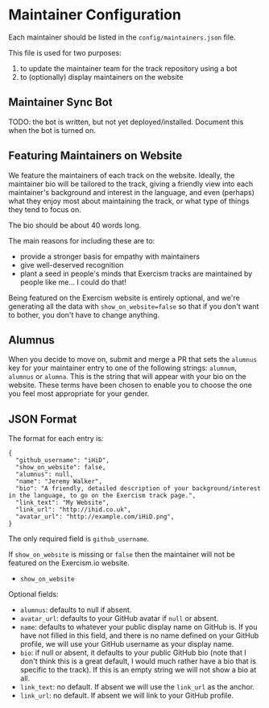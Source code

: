 # Maintainer Configuration

Each maintainer should be listed in the `config/maintainers.json` file.

This file is used for two purposes:

1. to update the maintainer team for the track repository using a bot
2. to \(optionally\) display maintainers on the website

## Maintainer Sync Bot

TODO: the bot is written, but not yet deployed/installed. Document this when the bot is turned on.

## Featuring Maintainers on Website

We feature the maintainers of each track on the website. Ideally, the maintainer bio will be tailored to the track, giving a friendly view into each maintainer's background and interest in the language, and even \(perhaps\) what they enjoy most about maintaining the track, or what type of things they tend to focus on.

The bio should be about 40 words long.

The main reasons for including these are to:

* provide a stronger basis for empathy with maintainers
* give well-deserved recognition
* plant a seed in people's minds that Exercism tracks are maintained by people like me... I could do that!

Being featured on the Exercism website is entirely optional, and we're generating all the data with `show_on_website=false` so that if you don't want to bother, you don't have to change anything.

## Alumnus

When you decide to move on, submit and merge a PR that sets the `alumnus` key for your maintainer entry to one of the following strings: `alumnum`, `alumnus` or `alumna`. This is the string that will appear with your bio on the website. These terms have been chosen to enable you to choose the one you feel most appropriate for your gender.

## JSON Format

The format for each entry is:

```text
{
  "github_username": "iHiD",
  "show_on_website": false,
  "alumnus": null,
  "name": "Jeremy Walker",
  "bio": "A friendly, detailed description of your background/interest in the language, to go on the Exercism track page.",
  "link_text": "My Website",
  "link_url": "http://ihid.co.uk",
  "avatar_url": "http://example.com/iHiD.png",
}
```

The only required field is `github_username`.

If `show_on_website` is missing or `false` then the maintainer will not be featured on the Exercism.io website.

* `show_on_website`

Optional fields:

* `alumnus`: defaults to null if absent.
* `avatar_url`: defaults to your GitHub avatar if `null` or absent.
* `name`: defaults to whatever your public display name on GitHub is. If you have not filled in this field, and there is no name defined on your GitHub profile, we will use your GitHub username as your display name.
* `bio`: if null or absent, it defaults to your public GitHub bio \(note that I don't think this is a great default, I would much rather have a bio that is specific to the track\). If this is an empty string we will not show a bio at all.
* `link_text`: no default. If absent we will use the `link_url` as the anchor.
* `link_url`: no default. If absent we will link to your GitHub profile.

